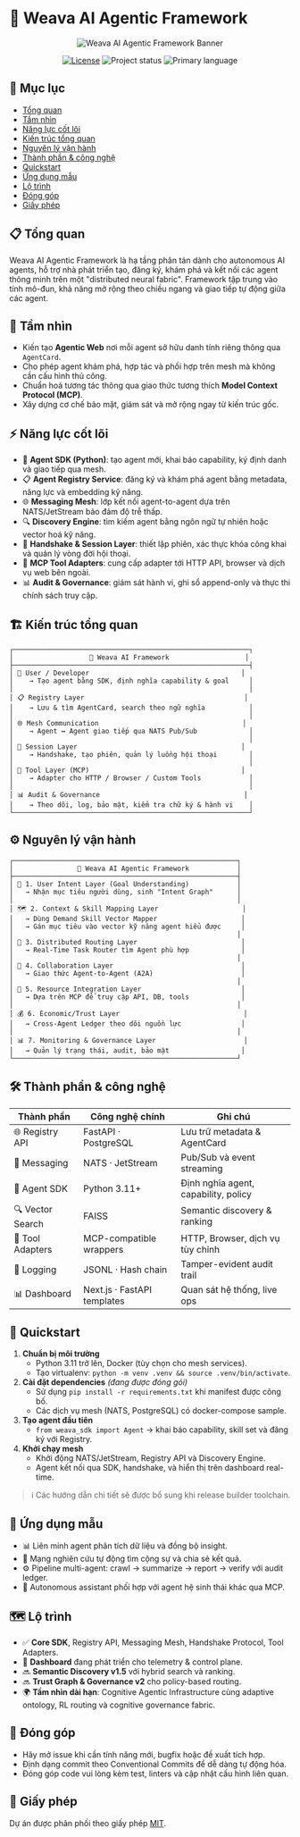 # 🧠 Weava AI Agentic Framework

<p align="center">
  <img src="https://readme-typing-svg.demolab.com?font=Fira+Code&weight=600&size=28&duration=2800&pause=1200&color=7353FF&center=true&vCenter=true&width=800&lines=Weava+AI+Agentic+Framework;Distributed+Neural+Fabric+for+Autonomous+Agents" alt="Weava AI Agentic Framework Banner" />
</p>

<p align="center">
  <a href="LICENSE"><img src="https://img.shields.io/badge/license-MIT-4C1.svg" alt="License" /></a>
  <img src="https://img.shields.io/badge/status-Incubating-orange.svg" alt="Project status" />
  <img src="https://img.shields.io/badge/language-Python%203.11+-3776AB.svg" alt="Primary language" />
</p>

## 🔖 Mục lục
- [Tổng quan](#-tổng-quan)
- [Tầm nhìn](#-tầm-nhìn)
- [Năng lực cốt lõi](#-năng-lực-cốt-lõi)
- [Kiến trúc tổng quan](#-kiến-trúc-tổng-quan)
- [Nguyên lý vận hành](#-nguyên-lý-vận-hành)
- [Thành phần & công nghệ](#-thành-phần--công-nghệ)
- [Quickstart](#-quickstart)
- [Ứng dụng mẫu](#-ứng-dụng-mẫu)
- [Lộ trình](#-lộ-trình)
- [Đóng góp](#-đóng-góp)
- [Giấy phép](#-giấy-phép)

## 📋 Tổng quan
Weava AI Agentic Framework là hạ tầng phân tán dành cho autonomous AI agents, hỗ trợ nhà phát triển tạo, đăng ký, khám phá và kết nối các agent thông minh trên một "distributed neural fabric". Framework tập trung vào tính mô-đun, khả năng mở rộng theo chiều ngang và giao tiếp tự động giữa các agent.

## 🎯 Tầm nhìn
- Kiến tạo **Agentic Web** nơi mỗi agent sở hữu danh tính riêng thông qua `AgentCard`.
- Cho phép agent khám phá, hợp tác và phối hợp trên mesh mà không cần cấu hình thủ công.
- Chuẩn hoá tương tác thông qua giao thức tương thích **Model Context Protocol (MCP)**.
- Xây dựng cơ chế bảo mật, giám sát và mở rộng ngay từ kiến trúc gốc.

## ⚡ Năng lực cốt lõi
- 🐍 **Agent SDK (Python)**: tạo agent mới, khai báo capability, ký định danh và giao tiếp qua mesh.
- 📋 **Agent Registry Service**: đăng ký và khám phá agent bằng metadata, năng lực và embedding kỹ năng.
- 🌐 **Messaging Mesh**: lớp kết nối agent-to-agent dựa trên NATS/JetStream bảo đảm độ trễ thấp.
- 🔍 **Discovery Engine**: tìm kiếm agent bằng ngôn ngữ tự nhiên hoặc vector hoá kỹ năng.
- 🤝 **Handshake & Session Layer**: thiết lập phiên, xác thực khóa công khai và quản lý vòng đời hội thoại.
- 🔧 **MCP Tool Adapters**: cung cấp adapter tới HTTP API, browser và dịch vụ web bên ngoài.
- 📊 **Audit & Governance**: giám sát hành vi, ghi sổ append-only và thực thi chính sách truy cập.

## 🏗️ Kiến trúc tổng quan
```
┌───────────────────────────────────────────────────────────┐
│                   🧠 Weava AI Framework                   │
├───────────────────────────────────────────────────────────┤
│ 👤 User / Developer                                      │
│    → Tạo agent bằng SDK, định nghĩa capability & goal     │
│                                                           │
│ 📋 Registry Layer                                        │
│    → Lưu & tìm AgentCard, search theo ngữ nghĩa           │
│                                                           │
│ 🌐 Mesh Communication                                    │
│    → Agent ↔ Agent giao tiếp qua NATS Pub/Sub             │
│                                                           │
│ 🤝 Session Layer                                         │
│    → Handshake, tạo phiên, quản lý luồng hội thoại        │
│                                                           │
│ 🔧 Tool Layer (MCP)                                      │
│    → Adapter cho HTTP / Browser / Custom Tools            │
│                                                           │
│ 📊 Audit & Governance                                    │
│    → Theo dõi, log, bảo mật, kiểm tra chữ ký & hành vi    │
└───────────────────────────────────────────────────────────┘
```

## ⚙️ Nguyên lý vận hành
```
┌────────────────────────────────────────────────────────┐
│                🧠 Weava AI Agentic Framework            │
├────────────────────────────────────────────────────────┤
│ 🎯 1. User Intent Layer (Goal Understanding)            │
│   → Nhận mục tiêu người dùng, sinh "Intent Graph"      │
│                                                        │
│ 🗺️ 2. Context & Skill Mapping Layer                     │
│   → Dùng Demand Skill Vector Mapper                     │
│   → Gán mục tiêu vào vector kỹ năng agent hiểu được     │
│                                                        │
│ 🚦 3. Distributed Routing Layer                          │
│   → Real-Time Task Router tìm Agent phù hợp             │
│                                                        │
│ 🤝 4. Collaboration Layer                                │
│   → Giao thức Agent-to-Agent (A2A)                      │
│                                                        │
│ 🔗 5. Resource Integration Layer                         │
│   → Dựa trên MCP để truy cập API, DB, tools             │
│                                                        │
│ 💰 6. Economic/Trust Layer                               │
│   → Cross-Agent Ledger theo dõi nguồn lực               │
│                                                        │
│ 📊 7. Monitoring & Governance Layer                      │
│   → Quản lý trạng thái, audit, bảo mật                  │
└────────────────────────────────────────────────────────┘
```

## 🛠️ Thành phần & công nghệ
| Thành phần            | Công nghệ chính             | Ghi chú |
|-----------------------|-----------------------------|---------|
| 🌐 Registry API       | FastAPI · PostgreSQL        | Lưu trữ metadata & AgentCard |
| 📡 Messaging          | NATS · JetStream            | Pub/Sub và event streaming |
| 🐍 Agent SDK          | Python 3.11+                | Định nghĩa agent, capability, policy |
| 🔍 Vector Search      | FAISS                       | Semantic discovery & ranking |
| 🔧 Tool Adapters      | MCP-compatible wrappers     | HTTP, Browser, dịch vụ tùy chỉnh |
| 📝 Logging            | JSONL · Hash chain          | Tamper-evident audit trail |
| 📊 Dashboard          | Next.js · FastAPI templates | Quan sát hệ thống, live ops |

## 🚀 Quickstart
1. **Chuẩn bị môi trường**
   - Python 3.11 trở lên, Docker (tùy chọn cho mesh services).
   - Tạo virtualenv: `python -m venv .venv && source .venv/bin/activate`.
2. **Cài đặt dependencies** *(đang được đóng gói)*
   - Sử dụng `pip install -r requirements.txt` khi manifest được công bố.
   - Các dịch vụ mesh (NATS, PostgreSQL) có docker-compose sample.
3. **Tạo agent đầu tiên**
   - `from weava_sdk import Agent` → khai báo capability, skill set và đăng ký với Registry.
4. **Khởi chạy mesh**
   - Khởi động NATS/JetStream, Registry API và Discovery Engine.
   - Agent kết nối qua SDK, handshake, và hiển thị trên dashboard real-time.

> ℹ️ Các hướng dẫn chi tiết sẽ được bổ sung khi release builder toolchain.

## 🤖 Ứng dụng mẫu
- 📊 Liên minh agent phân tích dữ liệu và đồng bộ insight.
- 🔬 Mạng nghiên cứu tự động tìm cộng sự và chia sẻ kết quả.
- ⚙️ Pipeline multi-agent: crawl → summarize → report → verify với audit ledger.
- 🤖 Autonomous assistant phối hợp với agent hệ sinh thái khác qua MCP.

## 🗺️ Lộ trình
- ✅ **Core SDK**, Registry API, Messaging Mesh, Handshake Protocol, Tool Adapters.
- 🧩 **Dashboard** đang phát triển cho telemetry & control plane.
- 🔜 **Semantic Discovery v1.5** với hybrid search và ranking.
- 🔜 **Trust Graph & Governance v2** cho policy-based routing.
- 🌍 **Tầm nhìn dài hạn**: Cognitive Agentic Infrastructure cùng adaptive ontology, RL routing và cognitive governance fabric.

## 🤝 Đóng góp
- Hãy mở issue khi cần tính năng mới, bugfix hoặc đề xuất tích hợp.
- Định dạng commit theo Conventional Commits để dễ dàng tự động hóa.
- Đóng góp code vui lòng kèm test, linters và cập nhật cấu hình liên quan.

## 📄 Giấy phép
Dự án được phân phối theo giấy phép [MIT](LICENSE).
